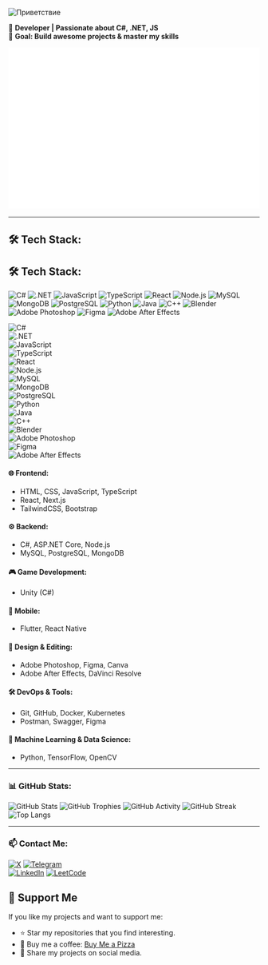 ![Приветствие](https://readme-typing-svg.herokuapp.com?color=%2336BCF7&lines=Hey,+I+am+Artur!+Nice+to+meet+you!)
 

🚀 **Developer | Passionate about C#, .NET, JS**  
🎯 **Goal: Build awesome projects & master my skills**  

![GitHub Metrics](https://github.com/ArturPodchayev/ArturPodchayev/blob/main/github-metrics.svg)


---

## 🛠 Tech Stack:

## 🛠 Tech Stack:

![C#](https://img.shields.io/badge/C%23-%23239120.svg?style=for-the-badge&logo=c-sharp&logoColor=white) ![.NET](https://img.shields.io/badge/.NET-%235C2D91.svg?style=for-the-badge&logo=dotnet&logoColor=white) ![JavaScript](https://img.shields.io/badge/JavaScript-%23F7DF1E.svg?style=for-the-badge&logo=javascript&logoColor=black) ![TypeScript](https://img.shields.io/badge/TypeScript-%233178C6.svg?style=for-the-badge&logo=typescript&logoColor=white) ![React](https://img.shields.io/badge/React-%2361DAFB.svg?style=for-the-badge&logo=react&logoColor=black) ![Node.js](https://img.shields.io/badge/Node.js-%23339933.svg?style=for-the-badge&logo=node.js&logoColor=white) ![MySQL](https://img.shields.io/badge/MySQL-%2300758F.svg?style=for-the-badge&logo=mysql&logoColor=white) ![MongoDB](https://img.shields.io/badge/MongoDB-%2347A248.svg?style=for-the-badge&logo=mongodb&logoColor=white) ![PostgreSQL](https://img.shields.io/badge/PostgreSQL-%23336791.svg?style=for-the-badge&logo=postgresql&logoColor=white) ![Python](https://img.shields.io/badge/Python-%233776AB.svg?style=for-the-badge&logo=python&logoColor=white) ![Java](https://img.shields.io/badge/Java-%23ED8B00.svg?style=for-the-badge&logo=openjdk&logoColor=white) ![C++](https://img.shields.io/badge/C++-%2300599C.svg?style=for-the-badge&logo=c%2B%2B&logoColor=white) ![Blender](https://img.shields.io/badge/Blender-%23F5792A.svg?style=for-the-badge&logo=blender&logoColor=white) ![Adobe Photoshop](https://img.shields.io/badge/Adobe%20Photoshop-%23001E36.svg?style=for-the-badge&logo=adobephotoshop&logoColor=white) ![Figma](https://img.shields.io/badge/Figma-%23F24E1E.svg?style=for-the-badge&logo=figma&logoColor=white) ![Adobe After Effects](https://img.shields.io/badge/Adobe%20After%20Effects-%239999FF.svg?style=for-the-badge&logo=adobeaftereffects&logoColor=white)


![C#](https://img.shields.io/badge/C%23-%23239120.svg?style=for-the-badge&logo=c-sharp&logoColor=white)  
![.NET](https://img.shields.io/badge/.NET-%235C2D91.svg?style=for-the-badge&logo=dotnet&logoColor=white)  
![JavaScript](https://img.shields.io/badge/JavaScript-%23F7DF1E.svg?style=for-the-badge&logo=javascript&logoColor=black)  
![TypeScript](https://img.shields.io/badge/TypeScript-%233178C6.svg?style=for-the-badge&logo=typescript&logoColor=white)  
![React](https://img.shields.io/badge/React-%2361DAFB.svg?style=for-the-badge&logo=react&logoColor=black)  
![Node.js](https://img.shields.io/badge/Node.js-%23339933.svg?style=for-the-badge&logo=node.js&logoColor=white)  
![MySQL](https://img.shields.io/badge/MySQL-%2300758F.svg?style=for-the-badge&logo=mysql&logoColor=white)  
![MongoDB](https://img.shields.io/badge/MongoDB-%2347A248.svg?style=for-the-badge&logo=mongodb&logoColor=white)  
![PostgreSQL](https://img.shields.io/badge/PostgreSQL-%23336791.svg?style=for-the-badge&logo=postgresql&logoColor=white)  
![Python](https://img.shields.io/badge/Python-%233776AB.svg?style=for-the-badge&logo=python&logoColor=white)  
![Java](https://img.shields.io/badge/Java-%23ED8B00.svg?style=for-the-badge&logo=openjdk&logoColor=white)  
![C++](https://img.shields.io/badge/C++-%2300599C.svg?style=for-the-badge&logo=c%2B%2B&logoColor=white)  
![Blender](https://img.shields.io/badge/Blender-%23F5792A.svg?style=for-the-badge&logo=blender&logoColor=white)  
![Adobe Photoshop](https://img.shields.io/badge/Adobe%20Photoshop-%23001E36.svg?style=for-the-badge&logo=adobephotoshop&logoColor=white)  
![Figma](https://img.shields.io/badge/Figma-%23F24E1E.svg?style=for-the-badge&logo=figma&logoColor=white)  
![Adobe After Effects](https://img.shields.io/badge/Adobe%20After%20Effects-%239999FF.svg?style=for-the-badge&logo=adobeaftereffects&logoColor=white)


#### 🌐 Frontend:
- HTML, CSS, JavaScript, TypeScript
- React, Next.js 
- TailwindCSS, Bootstrap 

#### ⚙️ Backend:
- C#, ASP.NET Core, Node.js 
- MySQL, PostgreSQL, MongoDB 

#### 🎮 Game Development:
- Unity (C#) 

#### 📱 Mobile:
- Flutter, React Native

#### 🎨 Design & Editing:
- Adobe Photoshop, Figma, Canva
- Adobe After Effects, DaVinci Resolve

#### 🛠 DevOps & Tools:
- Git, GitHub, Docker, Kubernetes
- Postman, Swagger, Figma

#### 🧠 Machine Learning & Data Science:
- Python, TensorFlow, OpenCV

---

### 📊 GitHub Stats:

![GitHub Stats](https://github-readme-stats-4ko1.vercel.app/api?username=ArturPodchayev&show_icons=true&theme=dark&count_private=true)
![GitHub Trophies](https://github-profile-trophy.vercel.app/?username=ArturPodchayev&theme=darkhub&no-bg=true&no-frame=true)
![GitHub Activity](https://github-readme-activity-graph.vercel.app/graph?username=ArturPodchayev&theme=react-dark)
![GitHub Streak](https://github-readme-streak-stats.herokuapp.com/?user=ArturPodchayev&theme=dark)
![Top Langs](https://github-readme-stats-4ko1.vercel.app/api/top-langs/?username=ArturPodchayev&layout=compact&theme=radical&count_private=true&langs_count=8)


---

### 📫 Contact Me:  
[![X](https://img.shields.io/badge/X-@arturpodchayev-000000?style=flat&logo=x&logoColor=white)](https://x.com/arturpodchayev)
[![Telegram](https://img.shields.io/badge/Telegram-26A5E4?style=for-the-badge&logo=telegram&logoColor=white)](https://t.me/Artur_IT_Developer)  
[![LinkedIn](https://img.shields.io/badge/LinkedIn-0A66C2?style=for-the-badge&logo=linkedin&logoColor=white)](https://www.linkedin.com/in/artur-podchayev-b11283321)
[![LeetCode](https://img.shields.io/badge/LeetCode-FFA116?style=for-the-badge&logo=leetcode&logoColor=black)](https://leetcode.com/u/Artur_648/)




 ## 💖 Support Me  

If you like my projects and want to support me:  

- ⭐️ Star my repositories that you find interesting.  
- 🍕 Buy me a coffee: [Buy Me a Pizza](https://buymeacoffee.com/arturpodchayev)  
- 💬 Share my projects on social media.  

